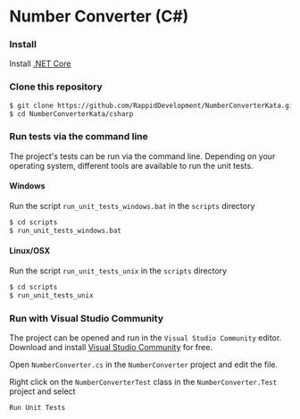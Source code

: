 # Number Converter (C#)

### Install

Install [.NET Core](https://www.microsoft.com/net/core)

### Clone this repository
```bash
$ git clone https://github.com/RappidDevelopment/NumberConverterKata.git
$ cd NumberConverterKata/csharp
```

### Run tests via the command line
The project's tests can be run via the command line. Depending on your operating system, different tools are available to run the unit tests.

#### Windows
Run the script `run_unit_tests_windows.bat` in the `scripts` directory

```bash
$ cd scripts
$ run_unit_tests_windows.bat 
```

#### Linux/OSX
Run the script `run_unit_tests_unix` in the `scripts` directory

```bash
$ cd scripts
$ run_unit_tests_unix
```

### Run with Visual Studio Community
The project can be opened and run in the `Visual Studio Community` editor. Download and install [Visual Studio Community](https://www.visualstudio.com/vs/community/) for free.

Open `NumberConverter.cs` in the `NumberConverter` project and edit the file.

Right click on the `NumberConverterTest` class in the `NumberConverter.Test` project and select
```
Run Unit Tests
``` 
